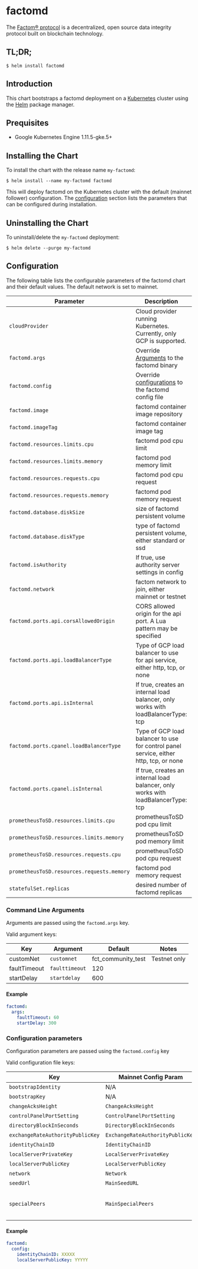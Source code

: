 # factomd

The [Factom® protocol](https://www.factomprotocol.org/) is a decentralized, open source data integrity protocol built on blockchain technology.

## TL;DR;

```console
$ helm install factomd
```

## Introduction

This chart bootstraps a factomd deployment on a [Kubernetes](https://kubernetes.io) cluster using the [Helm](https://helm.sh) package manager.

## Prequisites

- Google Kubernetes Engine 1.11.5-gke.5+

## Installing the Chart

To install the chart with the release name `my-factomd`:

```console
$ helm install --name my-factomd factomd
```

This will deploy factomd on the Kubernetes cluster with the default (mainnet follower) configuration. The [configuration](#configuration) section lists the parameters that can be configured during installation.

## Uninstalling the Chart

To uninstall/delete the `my-factomd` deployment:

```console
$ helm delete --purge my-factomd
```

## Configuration

The following table lists the configurable parameters of the factomd chart and their default values. The default network is set to mainnet.

| Parameter | Description | Default                                                                                                                                                                                                                                                                                                                                                                                                                                  |
| - | - | - |
| `cloudProvider` | Cloud provider running Kubernetes. Currently, only GCP is supported.                                                         | `gcp`                                                                                                                                                                                                                                                                                                                                                                                                                                    |
| `factomd.args`                               | Override [Arguments](#arguments) to the factomd binary                                                                       | `{}`                                                                                                                                                                                                                                                                                                                                                                                                                                     |
| `factomd.config`                             | Override [configurations](#configurations) to the factomd config file                                                        | `{}`                                                                                                                                                                                                                                                                                                                                                                                                                                     |
| `factomd.image`                              | factomd container image repository                                                                                           | `bedrocksolutions/factomd`                                                                                                                                                                                                                                                                                                                                                                                                               |
| `factomd.imageTag`                           | factomd container image tag                                                                                                  | `0.1.0`                                                                                                                                                                                                                                                                                                                                                                                                                                 |
| `factomd.resources.limits.cpu`               | factomd pod cpu limit                                                                                                        | `1000m`                                                                                                                                                                                                                                                                                                                                                                                                                                  |
| `factomd.resources.limits.memory`            | factomd pod memory limit                                                                                                     | `4Gi`                                                                                                                                                                                                                                                                                                                                                                                                                                    |
| `factomd.resources.requests.cpu`             | factomd pod cpu request                                                                                                      | `500m`                                                                                                                                                                                                                                                                                                                                                                                                                                   |
| `factomd.resources.requests.memory`          | factomd pod memory request                                                                                                   | `2Gi`                                                                                                                                                                                                                                                                                                                                                                                                                                    |
| `factomd.database.diskSize`                  | size of factomd persistent volume                                                                                            | `20Gi`                                                                                                                                                                                                                                                                                                                                                                                                                                   |
| `factomd.database.diskType`                  | type of factomd persistent volume, either standard or ssd                                                                    | `ssd`                                                                                                                                                                                                                                                                                                                                                                                                                                    |
| `factomd.isAuthority`                        | If true, use authority server settings in config                                                                             | `false`                                                                                                                                                                                                                                                                                                                                                                                                                                  |
| `factomd.network`                            | factom network to join, either mainnet or testnet                                                                            | `mainnet`                                                                                                                                                                                                                                                                                                                                                                                                                                |
| `factomd.ports.api.corsAllowedOrigin`        | CORS allowed origin for the api port. A Lua pattern may be specified                                                         | `none`                                                                                                                                                                                                                                                                                                                                                                                                                                   |
| `factomd.ports.api.loadBalancerType`         | Type of GCP load balancer to use for api service, either http, tcp, or none                                                  | `none`                                                                                                                                                                                                                                                                                                                                                                                                                                   |
| `factomd.ports.api.isInternal`               | If true, creates an internal load balancer, only works with loadBalancerType: tcp                                            | `false`                                                                                                                                                                                                                                                                                                                                                                                                                                  |
| `factomd.ports.cpanel.loadBalancerType`      | Type of GCP load balancer to use for control panel service, either http, tcp, or none                                        | `none`                                                                                                                                                                                                                                                                                                                                                                                                                                   |
| `factomd.ports.cpanel.isInternal`            | If true, creates an internal load balancer, only works with loadBalancerType: tcp                                            | `false`                                                                                                                                                                                                                                                                                                                                                                                                                                  |
| `prometheusToSD.resources.limits.cpu`        | prometheusToSD pod cpu limit                                                                                                 | `1000m`                                                                                                                                                                                                                                                                                                                                                                                                                                  |
| `prometheusToSD.resources.limits.memory`     | prometheusToSD pod memory limit                                                                                              | `4Gi`                                                                                                                                                                                                                                                                                                                                                                                                                                    |
| `prometheusToSD.resources.requests.cpu`      | prometheusToSD pod cpu request                                                                                               | `500m`                                                                                                                                                                                                                                                                                                                                                                                                                                   |
| `prometheusToSD.resources.requests.memory`   | factomd pod memory request                                                                                                   | `2Gi`                                                                                                                                                                                                                                                                                                                                                                                                                                    |
| `statefulSet.replicas`                       | desired number of factomd replicas                                                                                           | `1`                                                                                                                                                                                                                                                                                                                                                                                                                                      |

### Command Line Arguments

Arguments are passed using the `factomd.args` key.

Valid argument keys:

| Key | Argument | Default | Notes |
| - | - | - | - |
| customNet | `customnet` | fct_community_test | Testnet only |
| faultTimeout | `faulttimeout` | 120 |
| startDelay   | `startdelay` | 600 |

#### Example

```yaml
factomd:
  args:
    faultTimeout: 60
    startDelay: 300
```

### Configuration parameters

Configuration parameters are passed using the `factomd.config` key

Valid configuration file keys:

| Key | Mainnet Config Param | Mainnet Default | Testnet Config Param | Testnet Default |
| - | - | - | - | - |
| `bootstrapIdentity` | N/A | N/A | `CustomBootstrapIdentity` | 8888882f5002ff95fce15d20ecb7e18ae6cc4d5849b372985d856b56e492ae0f |
| `bootstrapKey` | N/A | N/A | `CustomBootstrapKey` | 58cfccaa48a101742845df3cecde6a9f38037030842d34d0eaa76867904705ae |
| `changeAcksHeight` | `ChangeAcksHeight` | 0 | `ChangeAcksHeight` | 0 | 
| `controlPanelPortSetting` | `ControlPanelPortSetting` | readonly | `ControlPanelPortSetting` | readonly |
| `directoryBlockInSeconds` | `DirectoryBlockInSeconds` | none | `DirectoryBlockInSeconds` | 600 |
| `exchangeRateAuthorityPublicKey` | `ExchangeRateAuthorityPublicKey` | none | `ExchangeRateAuthorityPublicKey` | 58cfccaa48a101742845df3cecde6a9f38037030842d34d0eaa76867904705ae |
| `identityChainID` | `IdentityChainID` | none | `IdentityChainID` | none |
| `localServerPrivateKey` | `LocalServerPrivateKey` | ${LOCAL_SERVER_PRIVATE_KEY} | `LocalServerPrivateKey` | ${LOCAL_SERVER_PRIVATE_KEY} |
| `localServerPublicKey` | `LocalServerPublicKey` | none | `LocalServerPublicKey` | none |
| `network` | `Network` | MAIN | `Network` | CUSTOM |
| `seedUrl` | `MainSeedURL` | none | `CustomSeedURL` | https://raw.githubusercontent.com/FactomProject/communitytestnet/master/seeds/testnetseeds.txt |
| `specialPeers` | `MainSpecialPeers` | "52.17.183.121:8108 52.17.153.126:8108 52.19.117.149:8108 52.18.72.212:8108" | `CustomSpecialPeers`| none |

#### Example

```yaml
factomd:
  config:
    identityChainID: XXXXX
    localServerPublicKey: YYYYY
```